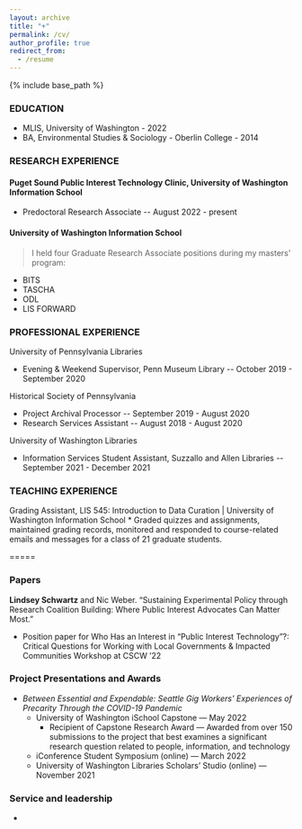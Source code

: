 ```yaml
---
layout: archive
title: "+"
permalink: /cv/
author_profile: true
redirect_from:
  - /resume
---
```


{% include base_path %}

### EDUCATION
* MLIS, University of Washington - 2022
* BA, Environmental Studies & Sociology - Oberlin College - 2014


### RESEARCH EXPERIENCE
#### Puget Sound Public Interest Technology Clinic, University of Washington Information School 
  * Predoctoral Research Associate -- August 2022 - present

#### University of Washington Information School 
> I held four Graduate Research Associate positions during my masters' program:

  * BITS
  * TASCHA
  * ODL
  * LIS FORWARD
  
  
### PROFESSIONAL EXPERIENCE
University of Pennsylvania Libraries 
  * Evening & Weekend Supervisor, Penn Museum Library -- October 2019 - September 2020

Historical Society of Pennsylvania
  * Project Archival Processor -- September 2019 - August 2020
  * Research Services Assistant -- August 2018 - August 2020

University of Washington Libraries
  * Information Services Student Assistant, Suzzallo and Allen Libraries -- September 2021 - December 2021
  
  
### TEACHING EXPERIENCE
Grading Assistant, LIS 545: Introduction to Data Curation | University of Washington Information School
    * Graded quizzes and assignments, maintained grading records, monitored and responded to course-related emails and messages for a class of 21 graduate students. 

=====

### Papers
**Lindsey Schwartz** and Nic Weber. “Sustaining Experimental Policy through Research Coalition Building: Where Public Interest Advocates Can Matter Most.” 
  * Position paper for Who Has an Interest in “Public Interest Technology”?: Critical Questions for Working with Local Governments & Impacted Communities Workshop at CSCW ’22
  
### Project Presentations and Awards
* *Between Essential and Expendable: Seattle Gig Workers' Experiences of Precarity Through the COVID-19 Pandemic*
    * University of Washington iSchool Capstone — May 2022
        * Recipient of Capstone Research Award — Awarded from over 150 submissions to the project that best examines a significant research question related to people, information, and technology
    * iConference Student Symposium (online) — March 2022
    * University of Washington Libraries Scholars’ Studio (online) — November 2021
  
  
### Service and leadership
* 
